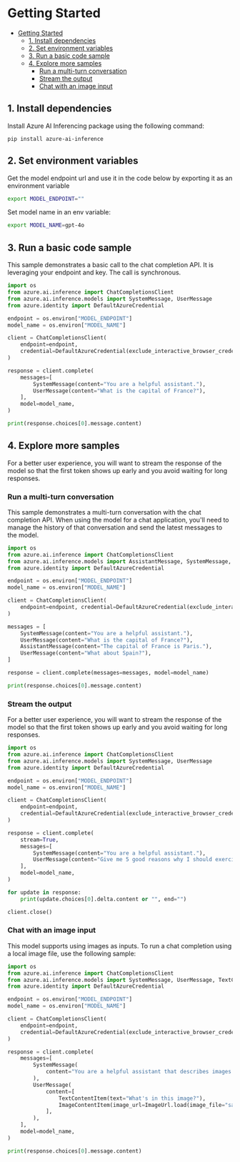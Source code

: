 

# Getting Started

- [Getting Started](#getting-started)
  - [1. Install dependencies](#1-install-dependencies)
  - [2. Set environment variables](#2-set-environment-variables)
  - [3. Run a basic code sample](#3-run-a-basic-code-sample)
  - [4. Explore more samples](#4-explore-more-samples)
    - [Run a multi-turn conversation](#run-a-multi-turn-conversation)
    - [Stream the output](#stream-the-output)
    - [Chat with an image input](#chat-with-an-image-input)

## 1. Install dependencies

Install Azure AI Inferencing package using the following command:

```
pip install azure-ai-inference
```

## 2. Set environment variables
Get the model endpoint url and use it in the code below by exporting it as an environment variable

```bash
export MODEL_ENDPOINT=""
```

Set model name in an env variable:

```bash
export MODEL_NAME=gpt-4o
```

## 3. Run a basic code sample

This sample demonstrates a basic call to the chat completion API.
It is leveraging your endpoint and key. The call is synchronous.


```python
import os
from azure.ai.inference import ChatCompletionsClient
from azure.ai.inference.models import SystemMessage, UserMessage
from azure.identity import DefaultAzureCredential

endpoint = os.environ["MODEL_ENDPOINT"]
model_name = os.environ["MODEL_NAME"]

client = ChatCompletionsClient(
    endpoint=endpoint,
    credential=DefaultAzureCredential(exclude_interactive_browser_credential=False),
)

response = client.complete(
    messages=[
        SystemMessage(content="You are a helpful assistant."),
        UserMessage(content="What is the capital of France?"),
    ],
    model=model_name,
)

print(response.choices[0].message.content)
```


## 4. Explore more samples

For a better user experience, you will want to stream the response
of the model so that the first token shows up early and you avoid waiting for long responses.


### Run a multi-turn conversation

This sample demonstrates a multi-turn conversation with the chat completion API.
When using the model for a chat application, you'll need to manage the history
of that conversation and send the latest messages to the model.


```python
import os
from azure.ai.inference import ChatCompletionsClient
from azure.ai.inference.models import AssistantMessage, SystemMessage, UserMessage
from azure.identity import DefaultAzureCredential

endpoint = os.environ["MODEL_ENDPOINT"]
model_name = os.environ["MODEL_NAME"]

client = ChatCompletionsClient(
    endpoint=endpoint, credential=DefaultAzureCredential(exclude_interactive_browser_credential=False),
)

messages = [
    SystemMessage(content="You are a helpful assistant."),
    UserMessage(content="What is the capital of France?"),
    AssistantMessage(content="The capital of France is Paris."),
    UserMessage(content="What about Spain?"),
]

response = client.complete(messages=messages, model=model_name)

print(response.choices[0].message.content)
```


### Stream the output

For a better user experience, you will want to stream the response
of the model so that the first token shows up early and you avoid waiting for long responses.


```python
import os
from azure.ai.inference import ChatCompletionsClient
from azure.ai.inference.models import SystemMessage, UserMessage
from azure.identity import DefaultAzureCredential

endpoint = os.environ["MODEL_ENDPOINT"]
model_name = os.environ["MODEL_NAME"]

client = ChatCompletionsClient(
    endpoint=endpoint,
    credential=DefaultAzureCredential(exclude_interactive_browser_credential=False),
)

response = client.complete(
    stream=True,
    messages=[
        SystemMessage(content="You are a helpful assistant."),
        UserMessage(content="Give me 5 good reasons why I should exercise every day."),
    ],
    model=model_name,
)

for update in response:
    print(update.choices[0].delta.content or "", end="")

client.close()
```


### Chat with an image input

This model supports using images as inputs. To run a chat completion
using a local image file, use the following sample:


```python
import os
from azure.ai.inference import ChatCompletionsClient
from azure.ai.inference.models import SystemMessage, UserMessage, TextContentItem, ImageContentItem, ImageUrl
from azure.identity import DefaultAzureCredential

endpoint = os.environ["MODEL_ENDPOINT"]
model_name = os.environ["MODEL_NAME"]

client = ChatCompletionsClient(
    endpoint=endpoint,
    credential=DefaultAzureCredential(exclude_interactive_browser_credential=False),
)

response = client.complete(
    messages=[
        SystemMessage(
            content="You are a helpful assistant that describes images in details."
        ),
        UserMessage(
            content=[
                TextContentItem(text="What's in this image?"),
                ImageContentItem(image_url=ImageUrl.load(image_file="sample.png", image_format="png"))
            ],
        ),
    ],
    model=model_name,
)

print(response.choices[0].message.content)
```

